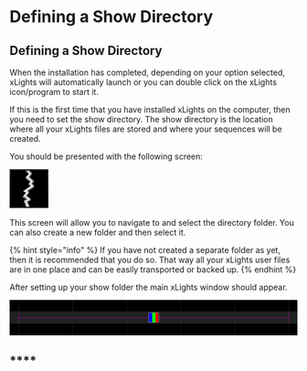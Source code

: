 # Defining a Show Directory

## **Defining a Show Directory**

When the installation has completed, depending on your option selected, xLights will automatically launch or you can double click on the xLights icon/program to start it.

If this is the first time that you have installed xLights on the computer, then you need to set the show directory. The show directory is the location where all your xLights files are stored and where your sequences will be created.

You should be presented with the following screen:

![Select Show Directory Dialog](../../.gitbook/assets/image%20%28485%29.png)

This screen will allow you to navigate to and select the directory folder. You can also create a new folder and then select it.

{% hint style="info" %}
If you have not created a separate folder as yet, then it is recommended that you do so. That way all your xLights user files are in one place and can be easily transported or backed up.
{% endhint %}

After setting up your show folder the main xLights window should appear.

![](../../.gitbook/assets/image%20%2865%29.png)

## \*\*\*\*

